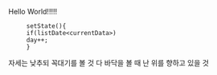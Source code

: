 Hello World!!!!!

         setState(){
         if(listDate<currentData>)
         day++;
         }
         
자세는 낮추되 꼭대기를 볼 것
다 바닥을 볼 때 난 위를 향하고 있을 것  
<!-- 🌱 Meteor's tistory : https://moon-meteor.tistory.com/ 🌱

🔭 자바스크립트 스터디 운영 : https://silicon-harmonica-fe2.notion.site/47a266eb397d4d5ab1efc20a72509fd2 🔭 -->
<!-- > I am developer who has infinite possibility. 🌱
> 
> I am Developer who never gives up :facepunch:
> 
> I am a developer who never stops challenging :rocket:

You're famous, but I'm gonna be great.

You will be a kint
# I will be emperor
 -->
<!--  ![Anurag's GitHub stats](https://github-readme-stats.vercel.app/api?username=tjdans345&show_icons=true&theme=highcontrast) -->

<!--
**tjdans345/tjdans345** is a ✨ _special_ ✨ repository because its `README.md` (this file) appears on your GitHub profile.

Here are some ideas to get you started:

- 🔭 I’m currently working on ...
- 🌱 I’m currently learning ...
- 👯 I’m looking to collaborate on ...
- 🤔 I’m looking for help with ...
- 💬 Ask me about ...
- 📫 How to reach me: ...
- 😄 Pronouns: ...
- ⚡ Fun fact: ...
-->
